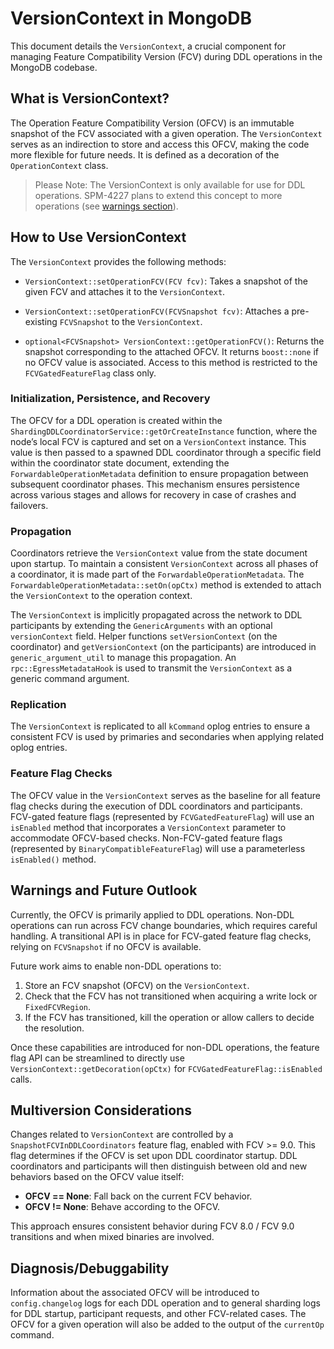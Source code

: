 # VersionContext in MongoDB

This document details the `VersionContext`, a crucial component for managing Feature Compatibility
Version (FCV) during DDL operations in the MongoDB codebase.

## What is VersionContext?

The Operation Feature Compatibility Version (OFCV) is an immutable snapshot of the FCV associated
with a given operation. The `VersionContext` serves as an indirection to store and access this OFCV,
making the code more flexible for future needs. It is defined as a decoration of the
`OperationContext` class.

> Please Note: The VersionContext is only available for use for DDL operations. SPM-4227 plans to
> extend this concept to more operations (see [warnings section](#warnings-and-future-outlook)).

## How to Use VersionContext

The `VersionContext` provides the following methods:

- `VersionContext::setOperationFCV(FCV fcv)`: Takes a snapshot of the given FCV and attaches it to
  the `VersionContext`.

- `VersionContext::setOperationFCV(FCVSnapshot fcv)`: Attaches a pre-existing `FCVSnapshot` to the
  `VersionContext`.

- `optional<FCVSnapshot> VersionContext::getOperationFCV()`: Returns the snapshot corresponding to
  the attached OFCV. It returns `boost::none` if no OFCV value is associated. Access to this method is
  restricted to the `FCVGatedFeatureFlag` class only.

### Initialization, Persistence, and Recovery

The OFCV for a DDL operation is created within the
`ShardingDDLCoordinatorService::getOrCreateInstance` function, where the node’s local FCV is
captured and set on a `VersionContext` instance. This value is then passed to a spawned DDL
coordinator through a specific field within the coordinator state document, extending the
`ForwardableOperationMetadata` definition to ensure propagation between subsequent coordinator
phases. This mechanism ensures persistence across various stages and allows for recovery in case of
crashes and failovers.

### Propagation

Coordinators retrieve the `VersionContext` value from the state document upon startup. To maintain a
consistent `VersionContext` across all phases of a coordinator, it is made part of the
`ForwardableOperationMetadata`. The `ForwardableOperationMetadata::setOn(opCtx)` method is extended
to attach the `VersionContext` to the operation context.

The `VersionContext` is implicitly propagated across the network to DDL participants by extending
the `GenericArguments` with an optional `versionContext` field. Helper functions `setVersionContext`
(on the coordinator) and `getVersionContext` (on the participants) are introduced in
`generic_argument_util` to manage this propagation. An `rpc::EgressMetadataHook` is used to transmit
the `VersionContext` as a generic command argument.

### Replication

The `VersionContext` is replicated to all `kCommand` oplog entries to ensure a consistent FCV is
used by primaries and secondaries when applying related oplog entries.

### Feature Flag Checks

The OFCV value in the `VersionContext` serves as the baseline for all feature flag checks during the
execution of DDL coordinators and participants. FCV-gated feature flags (represented by
`FCVGatedFeatureFlag`) will use an `isEnabled` method that incorporates a `VersionContext` parameter
to accommodate OFCV-based checks. Non-FCV-gated feature flags (represented by
`BinaryCompatibleFeatureFlag`) will use a parameterless `isEnabled()` method.

## Warnings and Future Outlook

Currently, the OFCV is primarily applied to DDL operations. Non-DDL operations can run across FCV
change boundaries, which requires careful handling. A transitional API is in place for FCV-gated
feature flag checks, relying on `FCVSnapshot` if no OFCV is available.

Future work aims to enable non-DDL operations to:

1. Store an FCV snapshot (OFCV) on the `VersionContext`.
2. Check that the FCV has not transitioned when acquiring a write lock or `FixedFCVRegion`.
3. If the FCV has transitioned, kill the operation or allow callers to decide the resolution.

Once these capabilities are introduced for non-DDL operations, the feature flag API can be
streamlined to directly use `VersionContext::getDecoration(opCtx)` for
`FCVGatedFeatureFlag::isEnabled` calls.

## Multiversion Considerations

Changes related to `VersionContext` are controlled by a `SnapshotFCVInDDLCoordinators` feature flag,
enabled with FCV \>= 9.0. This flag determines if the OFCV is set upon DDL coordinator startup. DDL
coordinators and participants will then distinguish between old and new behaviors based on the OFCV
value itself:

- **OFCV == None**: Fall back on the current FCV behavior.
- **OFCV \!= None**: Behave according to the OFCV.

This approach ensures consistent behavior during FCV 8.0 / FCV 9.0 transitions and when mixed
binaries are involved.

## Diagnosis/Debuggability

Information about the associated OFCV will be introduced to `config.changelog` logs for each DDL
operation and to general sharding logs for DDL startup, participant requests, and other FCV-related
cases. The OFCV for a given operation will also be added to the output of the `currentOp` command.
